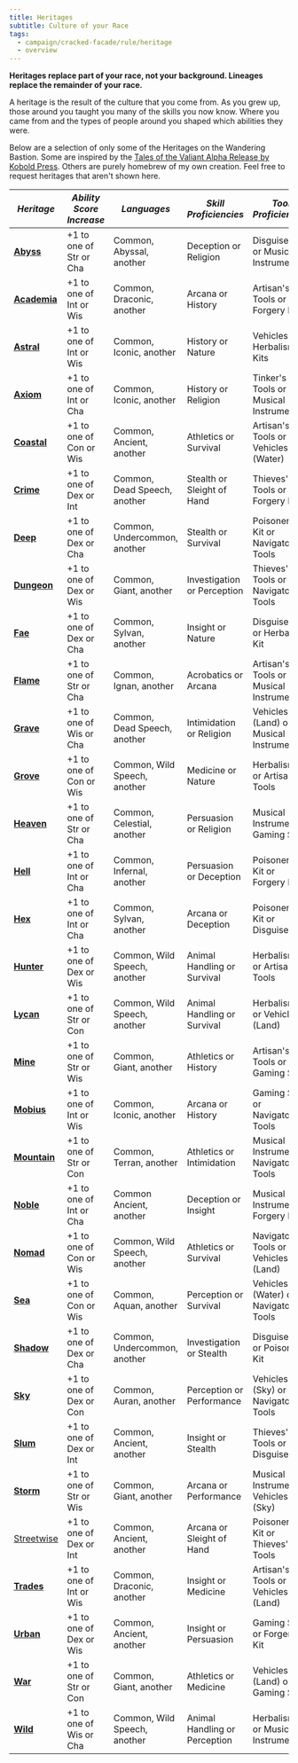 ```yaml
---
title: Heritages
subtitle: Culture of your Race
tags:
  - campaign/cracked-facade/rule/heritage
  - overview
---
```


**Heritages replace part of your race, not your background. Lineages replace the remainder of your race.**

A heritage is the result of the culture that you come from. As you grew up, those around you taught you many of the skills you now know. Where you came from and the types of people around you shaped which abilities they were.

Below are a selection of only some of the Heritages on the Wandering Bastion. Some are inspired by the [Tales of the Valiant Alpha Release by Kobold Press](https://koboldpress.com/kpstore/product/tales-of-the-valiant-alpha-release-pdf/). Others are purely homebrew of my own creation. Feel free to request heritages that aren't shown here.

| ***Heritage***                | ***Ability Score Increase*** | ***Languages***              | ***Skill Proficiencies***     | ***Tool Proficiencies***                |
| ----------------------------- | ---------------------------- | ---------------------------- | ----------------------------- | --------------------------------------- |
| **[Abyss](abyss.md)**         | +1 to one of Str or Cha      | Common, Abyssal, another     | Deception or Religion         | Disguise Kit or Musical Instrument      |
| **[Academia](academia.md)**   | +1 to one of Int or Wis      | Common, Draconic, another    | Arcana or History             | Artisan's Tools or Forgery Kit          |
| **[Astral](astral.md)**       | +1 to one of Int or Wis      | Common, Iconic, another      | History or Nature             | Vehicles or Herbalism Kits              |
| **[Axiom](axiom.md)**         | +1 to one of Int or Cha      | Common, Iconic, another      | History or Religion           | Tinker's Tools or a Musical Instrument  |
| **[Coastal](coast.md)**       | +1 to one of Con or Wis      | Common, Ancient, another     | Athletics or Survival         | Artisan's Tools or Vehicles (Water)     |
| **[Crime](crime.md)**         | +1 to one of Dex or Int      | Common, Dead Speech, another | Stealth or Sleight of Hand    | Thieves' Tools or Forgery Kit           |
| **[Deep](deep.md)**           | +1 to one of Dex or Cha      | Common, Undercommon, another | Stealth or Survival           | Poisoner's Kit or Navigator's Tools     |
| **[Dungeon](dungeon.md)**     | +1 to one of Dex or Wis      | Common, Giant, another       | Investigation or Perception   | Thieves' Tools or Navigator's Tools     |
| **[Fae](fae.md)**             | +1 to one of Dex or Cha      | Common, Sylvan, another      | Insight or Nature             | Disguise Kit or Herbalism Kit           |
| **[Flame](flame.md)**         | +1 to one of Str or Cha      | Common, Ignan, another       | Acrobatics or Arcana          | Artisan's Tools or Musical Instrument   |
| **[Grave](grave.md)**         | +1 to one of Wis or Cha      | Common, Dead Speech, another | Intimidation or Religion      | Vehicles (Land) or Musical Instrument   |
| **[Grove](grove.md)**         | +1 to one of Con or Wis      | Common, Wild Speech, another | Medicine or Nature            | Herbalism Kit or Artisan's Tools        |
| **[Heaven](heaven.md)**       | +1 to one of Str or Cha      | Common, Celestial, another   | Persuasion or Religion        | Musical Instrument or Gaming Set        |
| **[Hell](hell.md)**           | +1 to one of Int or Cha      | Common, Infernal, another    | Persuasion or Deception       | Poisoner's Kit or Forgery Kit           |
| **[Hex](hex.md)**             | +1 to one of Int or Cha      | Common, Sylvan, another      | Arcana or Deception           | Poisoner's Kit or Disguise Kit          |
| **[Hunter](hunter.md)**       | +1 to one of Dex or Wis      | Common, Wild Speech, another | Animal Handling or Survival   | Herbalism Kit or Artisan's Tools        |
| **[Lycan](./lycan.md)**       | +1 to one of Str or Con      | Common, Wild Speech, another | Animal Handling or Survival   | Herbalism Kit or Vehicles (Land)        |
| **[Mine](mine.md)**           | +1 to one of Str or Wis      | Common, Giant, another       | Athletics or History          | Artisan's Tools or Gaming Set           |
| **[Mobius](mobius.md)**       | +1 to one of Int or Wis      | Common, Iconic, another      | Arcana or History             | Gaming Set or Navigator's Tools         |
| **[Mountain](mountain.md)**   | +1 to one of Str or Con      | Common, Terran, another      | Athletics or Intimidation     | Musical Instrument or Navigator's Tools |
| **[Noble](noble.md)**         | +1 to one of Int or Cha      | Common Ancient, another      | Deception or Insight          | Musical Instrument or Forgery Kit       |
| **[Nomad](nomad.md)**         | +1 to one of Con or Wis      | Common, Wild Speech, another | Athletics or Survival         | Navigator's Tools or Vehicles (Land)    |
| **[Sea](sea.md)**             | +1 to one of Con or Wis      | Common, Aquan, another       | Perception or Survival        | Vehicles (Water) or Navigator's Tools   |
| **[Shadow](shadow.md)**       | +1 to one of Dex or Cha      | Common, Undercommon, another | Investigation or Stealth      | Disguise Kit or Poisoner's Kit          |
| **[Sky](sky.md)**             | +1 to one of Dex or Con      | Common, Auran, another       | Perception or Performance     | Vehicles (Sky) or Navigator's Tools     |
| **[Slum](slum.md)**           | +1 to one of Dex or Int      | Common, Ancient, another     | Insight or Stealth            | Thieves' Tools or Disguise Kit          |
| **[Storm](storm.md)**         | +1 to one of Str or Wis      | Common, Giant, another       | Arcana or Performance         | Musical Instrument or Vehicles (Sky)    |
| [Streetwise](./streetwise.md) | +1 to one of Dex or Int      | Common, Ancient, another     | Arcana or Sleight of Hand     | Poisoner's Kit or Thieves' Tools        |
| **[Trades](trades.md)**       | +1 to one of Int or Wis      | Common, Draconic, another    | Insight or Medicine           | Artisan's Tools or Vehicles (Land)      |
| **[Urban](urban.md)**         | +1 to one of Dex or Wis      | Common, Ancient, another     | Insight or Persuasion         | Gaming Set or Forgery Kit               |
| **[War](war.md)**             | +1 to one of Str or Con      | Common, Giant, another       | Athletics or Medicine         | Vehicles (Land) or Gaming Set           |
| **[Wild](wild.md)**           | +1 to one of Wis or Cha      | Common, Wild Speech, another | Animal Handling or Perception | Herbalism Kit or Musical Instrument     |
